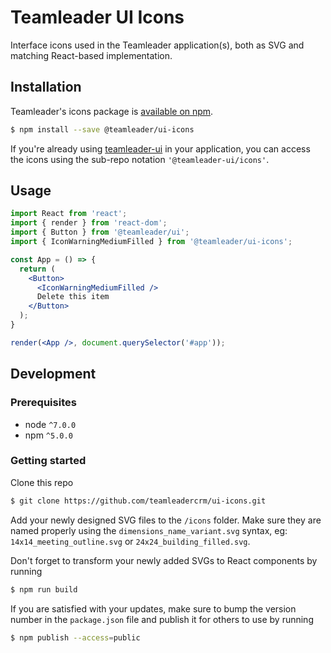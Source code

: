# Teamleader UI Icons

Interface icons used in the Teamleader application(s), both as SVG and matching React-based implementation.

## Installation

Teamleader's icons package is [available on npm](https://www.npmjs.com/package/@teamleader/ui-icons).

```sh
$ npm install --save @teamleader/ui-icons
```

If you're already using [teamleader-ui](https://www.npmjs.com/package/teamleader-ui) in your application, you can access the icons using the sub-repo notation `'@teamleader-ui/icons'`.

## Usage

```jsx
import React from 'react';
import { render } from 'react-dom';
import { Button } from '@teamleader/ui';
import { IconWarningMediumFilled } from '@teamleader/ui-icons';

const App = () => {
  return (
    <Button>
      <IconWarningMediumFilled />
      Delete this item
    </Button>
  );
}

render(<App />, document.querySelector('#app'));
```

## Development

### Prerequisites
- node `^7.0.0`
- npm `^5.0.0`

### Getting started
Clone this repo

```sh
$ git clone https://github.com/teamleadercrm/ui-icons.git
```

Add your newly designed SVG files to the `/icons` folder. Make sure they are named properly using the `dimensions_name_variant.svg` syntax, eg: `14x14_meeting_outline.svg` or `24x24_building_filled.svg`.


Don't forget to transform your newly added SVGs to React components by running

```sh
$ npm run build
```

If you are satisfied with your updates, make sure to bump the version number in the `package.json` file and publish it for others to use by running

```sh
$ npm publish --access=public
```
